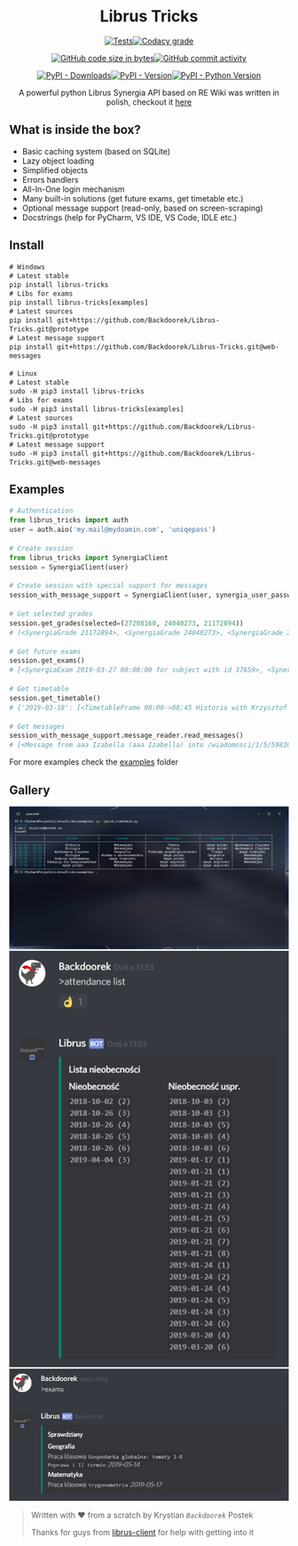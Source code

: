 <div align="center">
    <h1>Librus Tricks</h1>

[![Tests](https://img.shields.io/travis/Backdoorek/Librus-Tricks.svg?logo=travis&style=for-the-badge)](https://travis-ci.org/Backdoorek/Librus-Tricks)[![Codacy grade](https://img.shields.io/codacy/grade/afcbb085b8a746db8795c3a5a13054e6.svg?logo=codacy&style=for-the-badge)](https://app.codacy.com/project/Backdoorek/Librus-Tricks/dashboard)

[![GitHub code size in bytes](https://img.shields.io/github/languages/code-size/Backdoorek/Librus-Tricks.svg?color=gray&logo=github&style=for-the-badge)![GitHub commit activity](https://img.shields.io/github/commit-activity/m/Backdoorek/Librus-Tricks.svg?style=for-the-badge)](https://github.com/Backdoorek/Librus-Tricks)

[![PyPI - Downloads](https://img.shields.io/pypi/dm/librus-tricks.svg?style=for-the-badge)![PyPI - Version](https://img.shields.io/pypi/v/librus-tricks.svg?style=for-the-badge)![PyPI - Python Version](https://img.shields.io/pypi/pyversions/librus-tricks.svg?style=for-the-badge)](https://pypi.org/project/librus-tricks/)

A powerful python Librus Synergia API based on RE
Wiki was written in polish, checkout it [here](https://github.com/Backdoorek/Librus-Tricks/wiki)
</div>

## What is inside the box?
 - Basic caching system (based on SQLite)
 - Lazy object loading
 - Simplified objects
 - Errors handlers
 - All-In-One login mechanism
 - Many built-in solutions (get future exams, get timetable etc.)
 - Optional message support (read-only, based on screen-scraping)
 - Docstrings (help for PyCharm, VS IDE, VS Code, IDLE etc.)

## Install
```text
# Windows
# Latest stable
pip install librus-tricks
# Libs for exams
pip install librus-tricks[examples]
# Latest sources
pip install git+https://github.com/Backdoorek/Librus-Tricks.git@prototype
# Latest message support
pip install git+https://github.com/Backdoorek/Librus-Tricks.git@web-messages

# Linux
# Latest stable
sudo -H pip3 install librus-tricks
# Libs for exams
sudo -H pip3 install librus-tricks[examples]
# Latest sources
sudo -H pip3 install git+https://github.com/Backdoorek/Librus-Tricks.git@prototype
# Latest message support
sudo -H pip3 install git+https://github.com/Backdoorek/Librus-Tricks.git@web-messages

```

## Examples
```python
# Authentication
from librus_tricks import auth
user = auth.aio('my.mail@mydoamin.com', 'uniqepass')

# Create session
from librus_tricks import SynergiaClient
session = SynergiaClient(user)

# Create session with special support for messages
session_with_message_support = SynergiaClient(user, synergia_user_passwd='otheruniqepass')

# Get selected grades
session.get_grades(selected=(27208160, 24040273, 21172894))
# (<SynergiaGrade 21172894>, <SynergiaGrade 24040273>, <SynergiaGrade 27208160>)

# Get future exams
session.get_exams()
# [<SynergiaExam 2019-03-27 00:00:00 for subject with id 37659>, <SynergiaExam 2019-03-28 00:00:00 for subject with id 37675>, <SynergiaExam 2019-03-26 00:00:00 for subject with id 37670>]

# Get timetable
session.get_timetable()
# {'2019-03-18': [<TimetableFrame 08:00->08:45 Historia with Krzysztof ...>, <TimetableFrame 08:55->09:40 Wychowanie fizyczne with Artur ...>, <TimetableFrame 09:50->10:35 Wychowanie fizyczne with Arkadiusz ...>, <TimetableFrame 10:50->11:35 Edukacja dla bezpieczeństwa with Arkadiusz ...>, <TimetableFrame 11:45->12:30 Godzina wychowawcza with Elżbieta ...>, <TimetableFrame 12:50->13:35 Język polski with Aleksandra ...>, <TimetableFrame 13:50->14:35 Język polski with Aleksandra ...>], '2019-03-19': [<TimetableFrame 08:00->08:45 Matematyka with Joanna ...>, <TimetableFrame 08:55->09:40 Matematyka with Joanna ...>, <TimetableFrame 09:50->10:35 Geografia with Agnieszka ...>, <TimetableFrame 10:50->11:35 Wiedza o społeczeństwie with Sylwia ...>, <TimetableFrame 11:45->12:30 Język niemiecki with Elżbieta ...>, <TimetableFrame 12:50->13:35 Matematyka with Joanna ...>], '2019-03-20': [<TimetableFrame 08:00->08:45 Chemia with Edyta ...>, <TimetableFrame 08:55->09:40 Religia with Magdalena ...>, <TimetableFrame 09:50->10:35 Język angielski with Krystyna ...>, <TimetableFrame 10:50->11:35 Etyka with Marta ...>, <TimetableFrame 11:45->12:30 Informatyka with Iwona ...>, <TimetableFrame 12:50->13:35 Język angielski with Krystyna ...>, <TimetableFrame 13:50->14:35 Język niemiecki with Elżbieta ...>], '2019-03-21': [<TimetableFrame 08:00->08:45 Język polski with Aleksandra ...>, <TimetableFrame 08:55->09:40 Język polski with Aleksandra ...>, <TimetableFrame 09:50->10:35 Fizyka with Hieronim ...>, <TimetableFrame 10:50->11:35 Wiedza o kulturze with Elżbieta ...>, <TimetableFrame 11:45->12:30 Religia with Magdalena ...>, <TimetableFrame 12:50->13:35 Język angielski with Krystyna ...>, <TimetableFrame 13:50->14:35 Język angielski with Krystyna ...>], '2019-03-22': [<TimetableFrame 08:00->08:45 Wychowanie fizyczne with Arkadiusz ...>, <TimetableFrame 08:55->09:40 Wychowanie fizyczne with Arkadiusz ...>, <TimetableFrame 09:50->10:35 Informatyka with Iwona ...>, <TimetableFrame 10:50->11:35 Matematyka with Joanna ...>, <TimetableFrame 11:45->12:30 Matematyka with Joanna ...>]}

# Get messages
session_with_message_support.message_reader.read_messages()
# [<Message from aaa Izabella (aaa Izabella) into /wiadomosci/1/5/5983071/f0>, ...]
```

For more examples check the [examples](https://github.com/Backdoorek/Librus-Tricks/tree/prototype/examples) folder

## Gallery
![](https://github.com/Backdoorek/public-files/blob/master/Z270-HD3P_2019-05-18_09'23'03.png?raw=true)
![](https://github.com/Backdoorek/public-files/blob/master/Discord_2019.05.01_130054.png?raw=true)
![](https://github.com/Backdoorek/public-files/blob/master/Discord_2019.05.01_133954.png?raw=true)

> Written with ❤ from a scratch by Krystian _`Backdoorek`_ Postek
>
> Thanks for guys from [librus-client](https://discord.gg/ybTX4gM) for help with getting into it
